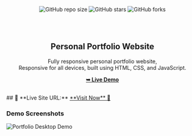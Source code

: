 
<div align="center">
  
  ![GitHub repo size](https://img.shields.io/github/repo-size/diksha-2001/TXON_04-Portfolio)
  ![GitHub stars](https://img.shields.io/github/stars/diksha-2001/TXON_04-Portfolio?style=social)
  ![GitHub forks](https://img.shields.io/github/forks/diksha-2001/TXON_04-Portfolio?style=social)
  

  <br />
  <br />

  <h2 align="center" ###> Personal Portfolio Website</h2> Fully responsive personal portfolio website, <br />Responsive for all devices, built using HTML, CSS, and JavaScript.

  <a href="https://github.com/diksha-2001/TXON_04-Portfolio"><strong>➥ Live Demo</strong></a>

</div>

<br />
## 📌 **Live Site URL:** <a href=" ">**Visit Now** 🚀</a>

### Demo Screenshots

![Portfolio Desktop Demo](./readme-images/desktop.png "Desktop Demo")

